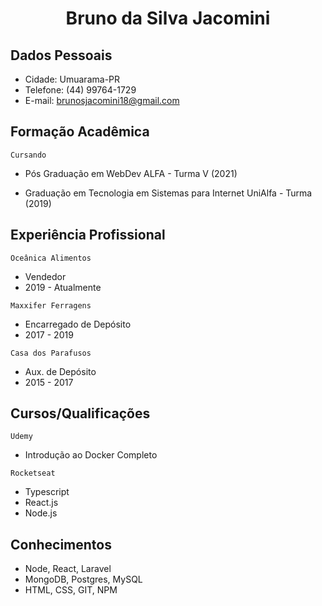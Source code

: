 # <center> Bruno da Silva Jacomini

## Dados Pessoais
* Cidade: Umuarama-PR
* Telefone: (44) 99764-1729
* E-mail: brunosjacomini18@gmail.com

## Formação Acadêmica 

```Cursando```

*  Pós Graduação em WebDev ALFA - Turma V (2021)

*  Graduação em Tecnologia em Sistemas para Internet UniAlfa - Turma (2019)

## Experiência Profissional

```Oceânica Alimentos```

* Vendedor
* 2019 - Atualmente

 ```Maxxifer Ferragens```
 
 * Encarregado de Depósito
 * 2017 - 2019


```Casa dos Parafusos```

* Aux. de Depósito
* 2015 - 2017

## Cursos/Qualificações

```Udemy```

* Introdução ao Docker Completo

```Rocketseat```
* Typescript
* React.js 
* Node.js

## Conhecimentos

* Node, React, Laravel
* MongoDB, Postgres, MySQL
* HTML, CSS, GIT, NPM
